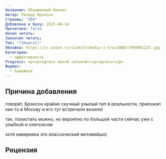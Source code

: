 ```yaml
---
Название: Обнаженный бизнес
Автор: Ричард Брэнсон
Страниц: "304"
Добавлена в базу: 2025-04-14
Прочитана: false
Начал читать: 
Закончил читать: 
Тип: "[[Книга]]"
Обложка: https://ir.ozone.ru/s3/multimedia-1-n/wc1000/7099901123.jpg
Категории:
  - эффективность
Progress: <p><progress max=0 value=0></progress></p>
Формат:
  - бумажная
---
```

## Причина добавления

говорят, Брэнсон крайне скучный унылый тип в реальности, приезжал как-то в Москву и его тут встречали возили)

так, полистать можно, но вероятно по большей части сейчас уже с улыбкой и скепсисом

хотя наверняка это классический мотивейшн)

## Рецензия
